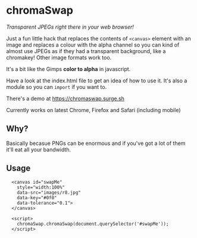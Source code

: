 # chromaSwap
_Transparent JPEGs right there in your web browser!_

Just a fun little hack that replaces the contents of `<canvas>` element with an image and replaces a colour with the alpha
channel so you can kind of almost use JPEGs as if they had a transparent background, like a chromakey! Other image formats work too.

It's a bit like the Gimps **color to alpha** in javascript.

Have a look at the index.html file to get an idea of how to use it. It's also a module so you can `import` if you want to.

There's a demo at https://chromaswap.surge.sh

Currently works on latest Chrome, Firefox and Safari (including mobile)

## Why?

Basically becasue PNGs can be enormous and if you've got a lot of them it'll eat all your bandwidth.

## Usage

```
  <canvas id="swapMe"
    style="width:100%"
    data-src="images/r8.jpg"
    data-key="#0f0"
    data-tolerance="0.1">
  </canvas>

  <script>
    chromaSwap.chromaSwap(document.querySelector('#swapMe'));
  </script>
```
